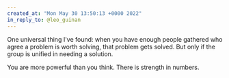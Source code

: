 ```yaml
---
created_at: "Mon May 30 13:50:13 +0000 2022"
in_reply_to: @leo_guinan
---
```


One universal thing I've found: when you have enough people gathered who agree a problem is worth solving, that problem gets solved. But only if the group is unified in needing a solution.

You are more powerful than you think. There is strength in numbers.